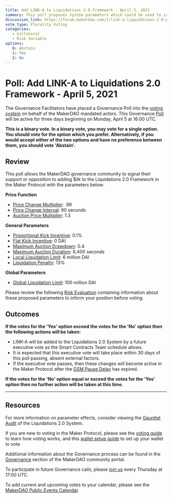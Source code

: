 ```yaml
---
title: Add LINK-A to Liquidations 2.0 Framework - April 5, 2021
summary: This poll proposes system parameters which could be used to initialize LINK-A with the Liquidations 2.0 Framework.
discussion_link: https://forum.makerdao.com/t/link-a-liquidations-2-0-parameters/7180
vote_type: Plurality Voting
categories:
   - Collateral
   - Risk Variable
options:
   0: Abstain
   1: Yes
   2: No
---
```

# Poll: Add LINK-A to Liquidations 2.0 Framework - April 5, 2021

The Governance Facilitators have placed a Governance Poll into the [voting system](https://vote.makerdao.com/polling) on behalf of the MakerDAO mandated actors. This Governance [Poll](https://community-development.makerdao.com/en/learn/governance/on-chain-gov) will be active for three days beginning on Monday, April 5 at 16:00 UTC.

**This is a binary vote. In a binary vote, you may vote for a single option. You should vote for the option which you prefer. Alternatively, if you would accept either of the two options and have no preference between them, you should vote 'Abstain'.**

## Review

This poll allows the MakerDAO governance community to signal their support or opposition to adding $ilk to the Liquidations 2.0 Framework in the Maker Protocol with the parameters below:

**Price Function**
* [Price Change Multiplier]($cut_link): .99
* [Price Change Interval]($step_link): 90 seconds
* [Auction Price Multiplier]($buf_link): 1.3

**General Parameters**
* [Proportional Kick Incentive]($chip_link): 0.1%
* [Flat Kick Incentive]($tip_link): 0 DAI
* [Maximum Auction Drawdown]($cusp_link): 0.4
* [Maximum Auction Duration]($tail_link): 8,400 seconds
* [Local Liquidation Limit]($ilk_hole_link): 6 million DAI
* [Liquidation Penalty]($chop_link): 13%

**Global Parameters**
* [Global Liquidation Limit]($hole_link): 100 million DAI


Please review the following [Risk Evaluation](https://forum.makerdao.com/t/link-a-liquidations-2-0-parameters/7180) containing information about these proposed parameters to inform your position before voting.

## Outcomes

**If the votes for the 'Yes' option exceed the votes for the 'No' option then the following actions will be taken:**
* LINK-A will be added to the Liquidations 2.0 System by a future executive vote as the Smart Contracts Team schedule allows. 
* It is expected that this executive vote will take place within 30 days of this poll passing, absent external factors.
* If the executive vote passes, then these changes will become active in the Maker Protocol after the [GSM Pause Delay](https://community-development.makerdao.com/en/learn/governance/param-gsm-pause-delay) has expired.

**If the votes for the 'No' option equal or exceed the votes for the 'Yes' option then no further action will be taken at this time.**

---

## Resources

For more information on parameter effects, consider viewing the [Gauntlet Audit](https://maker-report.gauntlet.network/) of the Liquidations 2.0 System. 

If you are new to voting in the Maker Protocol, please see the [voting guide](https://community-development.makerdao.com/en/learn/governance/how-voting-works/) to learn how voting works, and this [wallet setup guide](https://community-development.makerdao.com/en/learn/governance/voting-setup/) to set up your wallet to vote.

Additional information about the Governance process can be found in the [Governance](https://community-development.makerdao.com/en/learn/governance) section of the MakerDAO community portal.

To participate in future Governance calls, please [join us](https://github.com/makerdao/community/tree/master/governance/governance-and-risk-meetings) every Thursday at 17:00 UTC.

To add current and upcoming votes to your calendar, please see the [MakerDAO Public Events Calendar](https://calendar.google.com/calendar/embed?src=makerdao.com_3efhm2ghipksegl009ktniomdk%40group.calendar.google.com&ctz=UTC&mode=week&showCalendars=0&showPrint=0).
